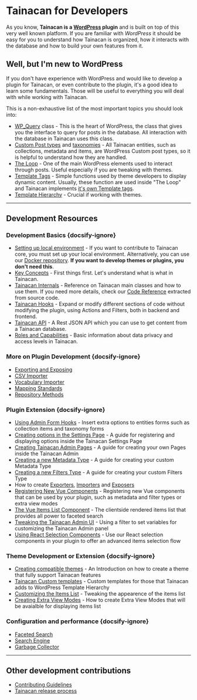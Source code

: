 # Tainacan for Developers

As you know, **Tainacan is a [WordPress](https://wordpress.org) plugin** and is built on top of this very well known platform. If you are familiar with _WordPress_ it should be easy for you to understand how Tainacan is organized, how it interacts with the database and how to build your own features from it.

## Well, but I'm new to WordPress

If you don't have experience with WordPress and would like to develop a plugin for Tainacan, or even contribute to the plugin, it's a good idea to learn some fundamentals. Those will be useful to everything you will deal with while working with Tainacan.

This is a non-exhaustive list of the most important topics you should look into:

<div class="two-columns-list">

- [WP_Query](https://developer.wordpress.org/reference/classes/wp_query/ ":ignore") class - This is the heart of WordPress, the class that gives you the interface to query for posts in the database. All interaction with the database in Tainacan uses this class.
- [Custom Post types](https://wordpress.org/support/article/post-types/ ":ignore") and [taxonomies](https://codex.wordpress.org/Taxonomies ":ignore") - All Tainacan entities, such as collections, metadata and items, are WordPress Custom post types, so it is helpful to understand how they are handled.
- [The Loop](https://developer.wordpress.org/themes/basics/the-loop/ ":ignore") - One of the main WordPress elements used to interact through posts. Useful especially if you are tweaking with themes.
- [Template Tags](https://developer.wordpress.org/themes/basics/template-tags/ ":ignore") - Simple functions used by theme developers to display dynamic content. Usually, these function are used inside "The Loop" and Tainacan implements [it's own Template tags](/dev/template-tags.md).
- [Template Hierarchy](https://developer.wordpress.org/themes/basics/template-hierarchy/ ":ignore") - Crucial if working with themes.

</div>

---

## Development Resources

### Development Basics {docsify-ignore}

<div class="two-columns-list">

- [Setting up local environment](/dev/setup-local.md) - If you want to contribute to Tainacan core, you must set up your local environment. Alternatively, you can use our [Docker repository](https://github.com/tainacan/tainacan-docker ":ignore"). **If you want to develop themes or plugins, you don't need this**.
- [Key Concepts](/dev/key-concepts.md) - First things first. Let's understand what is what in Tainacan.
- [Tainacan Internals](/dev/internal-api.md) - Reference on Tainacan main classes and how to use them. If you need more details, check our [Code Reference](/dev/phpdoc/Home) extracted from source code.
- [Tainacan Hooks](/dev/hooks.md) - Expand or modify different sections of code without modifying the plugin, using Actions and Filters, both in backend and frontend.
- [Tainacan API](https://redocly.github.io/redoc/?url=https://github.com/tainacan/tainacan-wiki/raw/master/dev/openapi.json ":ignore") - A Rest JSON API which you can use to get content from a Tainacan database.
- [Roles and Capabilities](/dev/roles-capabilities.md) - Basic information about data privacy and access levels in Tainacan.

</div>

### More on Plugin Development {docsify-ignore}

<div class="three-columns-list">

- [Exporting and Exposing](/dev/exporting-and-exposing.md)
- [CSV Importer](/dev/csv-importer.md)
- [Vocabulary Importer](/dev/vocabulary-importer.md)
- [Mapping Standards](/dev/mapping-standards.md)
- [Repository Methods](/dev/repository-methods.md)

</div>

### Plugin Extension {docsify-ignore}

<div class="two-columns-list">

- [Using Admin Form Hooks](/dev/admin-form-hooks.md) - Insert extra options to entities forms such as collection items and taxonomy forms
- [Creating options in the Settings Page](/dev/creating-options-in-the-settings-page.md) - A guide for registering and displaying options inside the Tainacan Settings Page
- [Creating Tainacan Admin Pages](/dev/creating-tainacan-admin-pages.md) - A guide for creating your own Pages inside the Tainacan Admin
- [Creating a new Metadata Type](/dev/creating-metadata-type.md) - A guide for creating your custom Metadata Type
- [Creating a new Filters Type](/dev/creating-filters-type.md) - A guide for creating your custom Filters Type
- How to create [Exporters](/dev/exporter-flow.md), [Importers](/dev/importer-flow.md) and [Exposers](/dev/exposers.md)
- [Registering New Vue Components](/dev/registering-custom-vue-components.md) - Registering new Vue components that can be used by your plugin, such as metadata and filter types or extra view modes
- [The Vue Items List Component](/dev/the-vue-items-list-component.md) - The clientside rendered items list that provides all power to faceted search
- [Tweaking the Tainacan Admin UI](/dev/admin-ui-options.md) - Using a filter to set variables for customizing the Tainacan Admin panel
- [Using React Selection Components](/dev/react-selection-modules) - Use our React selection components in your plugin to offer an advanced items selection flow

</div>

### Theme Development or Extension {docsify-ignore}

<div class="two-columns-list">

- [Creating compatible themes](/dev/creating-compatible-themes.md) - An Introduction on how to create a theme that fully support Tainacan features
- [Tainacan Custom templates](/dev/custom-templates.md) - Custom templates for those that Tainacan adds to WordPress Template Hierarchy
- [Customizing the Items List](/dev/customizing-the-items-list.md) - Tweaking the appearence of the items list
- [Creating Extra View Modes](/dev/extra-view-modes.md) - How to create Extra View Modes that will be avaialble for displaying items list

</div>

### Configuration and performance {docsify-ignore}

<div class="three-columns-list">

- [Faceted Search](/dev/faceted-search.md)
- [Search Engine](/dev/search-engine.md)
- [Garbage Collector](/dev/garbage-collector.md)

</div>

---

## Other development contributions

<div class="three-columns-list">

- [Contributing Guidelines](/dev/CONTRIBUTING.md)
- [Tainacan release process](/dev/release.md)

</div>
